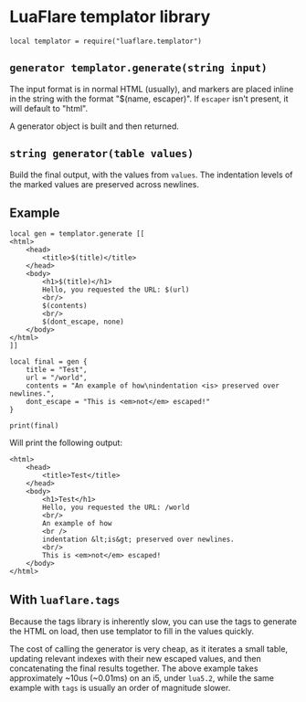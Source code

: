 # LuaFlare templator library

`local templator = require("luaflare.templator")`

## `generator templator.generate(string input)`

The input format is in normal HTML (usually), and markers are placed inline in
the string with the format "$(name, escaper)".
If `escaper` isn't present, it will default to "html".

A generator object is built and then returned. 

## `string generator(table values)`

Build the final output, with the values from `values`.
The indentation levels of the marked values are preserved across newlines.

## Example

	local gen = templator.generate [[
	<html>
		<head>
			<title>$(title)</title>
		</head>
		<body>
			<h1>$(title)</h1>
			Hello, you requested the URL: $(url)
			<br/>
			$(contents)
			<br/>
			$(dont_escape, none)
		</body>
	</html>
	]]
	
	local final = gen {
		title = "Test",
		url = "/world",
		contents = "An example of how\nindentation <is> preserved over newlines.",
		dont_escape = "This is <em>not</em> escaped!"
	}
	
	print(final)

Will print the following output:

	<html>
		<head>
			<title>Test</title>
		</head>
		<body>
			<h1>Test</h1>
			Hello, you requested the URL: /world
			<br/>
			An example of how
			<br />
			indentation &lt;is&gt; preserved over newlines.
			<br/>
			This is <em>not</em> escaped!
		</body>
	</html>

## With `luaflare.tags`

Because the tags library is inherently slow,
you can use the tags to generate the HTML on load,
then use templator to fill in the values quickly.

The cost of calling the generator is very cheap, as it iterates a small table,
updating relevant indexes with their new escaped values,
and then concatenating the final results together.
The above example takes approximately ~10us (~0.01ms) on an i5, under `lua5.2`,
while the same example with `tags` is usually an order of magnitude slower.
